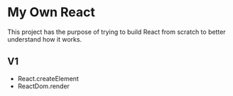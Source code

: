 # My Own React

This project has the purpose of trying to build React from scratch to better understand how it works.


## V1

- React.createElement
- ReactDom.render